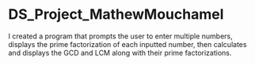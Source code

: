 # DS_Project_MathewMouchamel
I created a program that prompts the user to enter multiple numbers, displays the prime factorization of each inputted number, then calculates and displays the GCD and LCM along with their prime factorizations.
